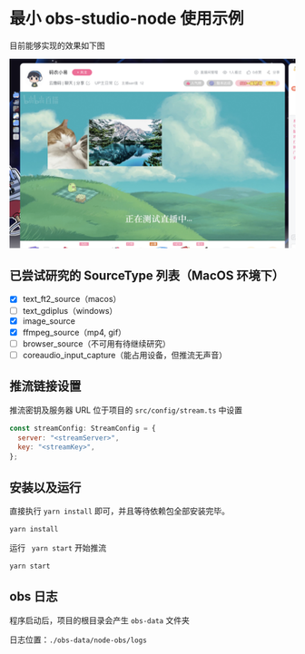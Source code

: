 # 最小 obs-studio-node 使用示例

目前能够实现的效果如下图

![效果图](./assets/screenshot.png)

## 已尝试研究的 SourceType 列表（MacOS 环境下）

- [x] text_ft2_source（macos）
- [ ] text_gdiplus（windows）
- [x] image_source
- [x] ffmpeg_source（mp4, gif）
- [ ] browser_source（不可用有待继续研究）
- [ ] coreaudio_input_capture（能占用设备，但推流无声音）

## 推流链接设置

推流密钥及服务器 URL 位于项目的 `src/config/stream.ts` 中设置

```js
const streamConfig: StreamConfig = {
  server: "<streamServer>",
  key: "<streamKey>",
};
```

## 安装以及运行

直接执行 `yarn install` 即可，并且等待依赖包全部安装完毕。

```bash
yarn install
```

运行 ` yarn start` 开始推流

```bash
yarn start
```

## obs 日志

程序启动后，项目的根目录会产生 `obs-data` 文件夹

日志位置：`./obs-data/node-obs/logs`
